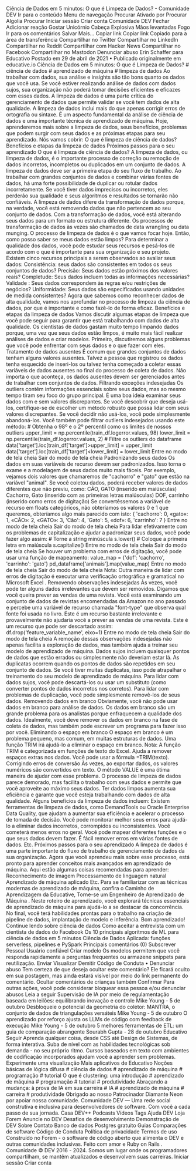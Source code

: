 Ciência de Dados em 5 minutos: O que é Limpeza de Dados? \- Comunidade DEV
Ir para o conteúdo
Menu de navegação
Procurar
Ativado por
Procurar
Algolia
Procurar
Iniciar sessão
Criar conta
Comunidade DEV
Fechar
Adicionar reação
Gostar
Unicórnio
Cabeça Explosiva
Mãos levantadas
Fogo
Ir para os comentários
Salvar
Mais...
Copiar link
Copiar link
Copiado para a área de transferência
Compartilhar no Twitter
Compartilhar no LinkedIn
Compartilhar no Reddit
Compartilhar com Hacker News
Compartilhar no Facebook
Compartilhar no Mastodon
Denunciar abuso
Erin Schaffer
para Educativo
Postado em 29 de abril de 2021
• Publicado originalmente em educative.io
Ciência de Dados em 5 minutos: O que é Limpeza de Dados?
\# ciência de dados
\# aprendizado de máquina
\# limpeza de dados
Ao trabalhar com dados, sua análise e insights são tão bons quanto os dados que você usa. Se você estiver realizando análise de dados com dados sujos, sua organização não poderá tomar decisões eficientes e eficazes com esses dados. A limpeza de dados é uma parte crítica do gerenciamento de dados que permite validar se você tem dados de alta qualidade.
A limpeza de dados inclui mais do que apenas corrigir erros de ortografia ou sintaxe. É um aspecto fundamental da análise de ciência de dados e uma importante técnica de aprendizado de máquina. Hoje, aprenderemos mais sobre a limpeza de dados, seus benefícios, problemas que podem surgir com seus dados e as próximas etapas para seu aprendizado.
Nós vamos cobrir:
O que é limpeza de ciência de dados?
Benefícios e etapas da limpeza de dados
Próximos passos para o seu aprendizado
O que é limpeza de ciência de dados?
A limpeza de dados, ou limpeza de dados, é o importante processo de correção ou remoção de dados incorretos, incompletos ou duplicados em um conjunto de dados. A limpeza de dados deve ser a primeira etapa do seu fluxo de trabalho. Ao trabalhar com grandes conjuntos de dados e combinar várias fontes de dados, há uma forte possibilidade de duplicar ou rotular dados incorretamente. Se você tiver dados imprecisos ou incorretos, eles perderão sua qualidade e seus algoritmos e resultados se tornarão não confiáveis.
A limpeza de dados difere da transformação de dados porque, na verdade, você está removendo dados que não pertencem ao seu conjunto de dados. Com a transformação de dados, você está alterando seus dados para um formato ou estrutura diferente. Os processos de transformação de dados às vezes são chamados de data wrangling ou data munging. O processo de limpeza de dados é o que vamos focar hoje.
Então, como posso saber se meus dados estão limpos?
Para determinar a qualidade dos dados, você pode estudar seus recursos e pesá\-los de acordo com o que é importante para sua organização e seu projeto.
Existem cinco recursos principais a serem observados ao avaliar seus dados:
Consistência: seus dados são consistentes em todos os seus conjuntos de dados?
Precisão: Seus dados estão próximos dos valores reais?
Completude: Seus dados incluem todas as informações necessárias?
Validade : Seus dados correspondem às regras e/ou restrições de negócios?
Uniformidade: Seus dados são especificados usando unidades de medida consistentes?
Agora que sabemos como reconhecer dados de alta qualidade, vamos nos aprofundar no processo de limpeza da ciência de dados, por que é importante e como fazê\-lo de forma eficaz.
Benefícios e etapas da limpeza de dados
Vamos discutir algumas etapas de limpeza que você pode seguir para garantir que está trabalhando com dados de alta qualidade. Os cientistas de dados gastam muito tempo limpando dados porque, uma vez que seus dados estão limpos, é muito mais fácil realizar análises de dados e criar modelos.
Primeiro, discutiremos alguns problemas que você pode enfrentar com seus dados e o que fazer com eles.
Tratamento de dados ausentes
É comum que grandes conjuntos de dados tenham alguns valores ausentes. Talvez a pessoa que registrou os dados tenha esquecido de inseri\-los ou talvez tenha começado a coletar essas variáveis de dados ausentes no final do processo de coleta de dados. Não importa o que aconteça, os dados ausentes devem ser gerenciados antes de trabalhar com conjuntos de dados.
Filtrando exceções indesejadas
Os outliers contêm informações essenciais sobre seus dados, mas ao mesmo tempo tiram seu foco do grupo principal. É uma boa ideia examinar seus dados com e sem valores discrepantes. Se você descobrir que deseja usá\-los, certifique\-se de escolher um método robusto que possa lidar com seus valores discrepantes. Se você decidir não usá\-los, você pode simplesmente abandoná\-los.
Você também pode filtrar outliers indesejados usando este método:
\# Obtenha o 98º e o 2º percentil como os limites de nossos outliers
upper\_limit \= np.percentile(train\_df.logerror.values, 98\)
lower\_limit \= np.percentile(train\_df.logerror.values, 2\)
\# Filtre os outliers do dataframe
data\['target'].loc\[train\_df\['target']\>upper\_limit] \= upper\_limit
data\['target'].loc\[train\_df\['target']\<lower\_limit] \= lower\_limit
Entre no modo de tela cheia
Sair do modo de tela cheia
Padronizando seus dados
Os dados em suas variáveis de recurso devem ser padronizados. Isso torna o exame e a modelagem de seus dados muito mais fáceis. Por exemplo, vejamos dois valores que chamaremos de "cachorro" e "gato" que estão na variável "animal". Se você coletou dados, poderá receber valores de dados diferentes que não previu, como:
CÃO, GATO (inserido em maiúsculas)
Cachorro, Gato (inserido com as primeiras letras maiúsculas)
DOF, carrinho (inserido como erros de digitação)
Se convertêssemos a variável de recurso em floats categóricos, não obteríamos os valores 0 e 1 que queremos, obteríamos algo mais parecido com isto:
{
'cachorro': 0,
«gato»: 1,
«CÃO»: 2,
«GATO»: 3,
'Cão': 4,
'Gato': 5,
«dof»: 6,
'carrinho': 7
}
Entre no modo de tela cheia
Sair do modo de tela cheia
Para lidar efetivamente com os problemas de capitalização e ajudar a padronizar seus dados, você pode fazer algo assim:
\# Torne a string minúscula
s.lower()
\# Coloque a primeira letra em maiúscula
s.capitalize()
Entre no modo de tela cheia
Sair do modo de tela cheia
Se houver um problema com erros de digitação, você pode usar uma função de mapeamento:
value\_map \= {'dof': 'cachorro', 'carrinho': 'gato'}
pd\_dataframe\['animais'].map(value\_map)
Entre no modo de tela cheia
Sair do modo de tela cheia
Nota: Outra maneira de lidar com erros de digitação é executar uma verificação ortográfica e gramatical no Microsoft Excel .
Removendo observações indesejadas
Às vezes, você pode ter alguns dados irrelevantes que devem ser removidos. Digamos que você queira prever as vendas de uma revista. Você está examinando um conjunto de dados de revistas encomendadas da Amazon no ano passado e percebe uma variável de recurso chamada "font\-type" que observa qual fonte foi usada no livro.
Este é um recurso bastante irrelevante e provavelmente não ajudaria você a prever as vendas de uma revista. Este é um recurso que pode ser descartado assim:
df.drop('feature\_variable\_name', eixo\=1\)
Entre no modo de tela cheia
Sair do modo de tela cheia
A remoção dessas observações indesejadas não apenas facilita a exploração de dados, mas também ajuda a treinar seu modelo de aprendizado de máquina.
Dados sujos incluem quaisquer pontos de dados que estão errados ou simplesmente não deveriam estar lá. As duplicatas ocorrem quando os pontos de dados são repetidos em seu conjunto de dados. Se você tiver muitas duplicatas, isso pode atrapalhar o treinamento do seu modelo de aprendizado de máquina.
Para lidar com dados sujos, você pode descartá\-los ou usar um substituto (como converter pontos de dados incorretos nos corretos).
Para lidar com problemas de duplicação, você pode simplesmente removê\-los de seus dados.
Removendo dados em branco
Obviamente, você não pode usar dados em branco para análise de dados. Os dados em branco são um grande problema para os analistas porque enfraquecem a qualidade dos dados. Idealmente, você deve remover os dados em branco na fase de coleta de dados, mas também pode escrever um programa para fazer isso por você.
Eliminando o espaço em branco
O espaço em branco é um problema pequeno, mas comum, em muitas estruturas de dados. Uma função TRIM irá ajudá\-lo a eliminar o espaço em branco.
Nota: A função TRIM é categorizada em funções de texto do Excel. Ajuda a remover espaços extras nos dados. Você pode usar a fórmula \=TRIM(texto).
Corrigindo erros de conversão
Às vezes, ao exportar dados, os valores numéricos são convertidos em texto. O método VALUE é uma ótima maneira de ajudar com esse problema.
O processo de limpeza de dados parece demorado, mas facilita o trabalho com seus dados e permite que você aproveite ao máximo seus dados. Ter dados limpos aumenta sua eficiência e garante que você esteja trabalhando com dados de alta qualidade.
Alguns benefícios da limpeza de dados incluem:
Existem ferramentas de limpeza de dados, como DemandTools ou Oracle Enterprise Data Quality, que ajudam a aumentar sua eficiência e acelerar o processo de tomada de decisão.
Você pode monitorar melhor seus erros para ajudá\-lo a eliminar dados incorretos, corrompidos ou inconsistentes.
Você cometerá menos erros no geral.
Você pode mapear diferentes funções e o que seus dados devem fazer.
É fácil remover erros em várias fontes de dados.
Etc.
Próximos passos para o seu aprendizado
A limpeza de dados é uma parte importante do fluxo de trabalho de gerenciamento de dados da sua organização. Agora que você aprendeu mais sobre esse processo, está pronto para aprender conceitos mais avançados em aprendizado de máquina. Aqui estão algumas coisas recomendadas para aprender:
Reconhecimento de imagem
Processamento de linguagem natural
Aprendizado de máquina aplicado
Etc.
Para se familiarizar com as técnicas modernas de aprendizado de máquina, confira o Caminho de Aprendizagem da Educative, Torne\-se um Engenheiro de Aprendizado de Máquina . Neste roteiro de aprendizado, você explorará técnicas essenciais de aprendizado de máquina para ajudá\-lo a se destacar da concorrência. No final, você terá habilidades prontas para o trabalho na criação de pipeline de dados, implantação de modelo e inferência.
Bom aprendizado!
Continue lendo sobre ciência de dados
Como aceitar a entrevista com um cientista de dados do Facebook
Os 10 principais algoritmos de ML para ciência de dados em 5 minutos
Ciência de Dados Aplicada: funções serverless, pipelines e PySpark
Principais comentários (0\)
Subscrever
Pessoal
Usuário confiável
Criar modelo
Os modelos permitem que você responda rapidamente a perguntas frequentes ou armazene snippets para reutilização.
Enviar
Visualizar
Demitir
Código de Conduta
•
Denunciar abuso
Tem certeza de que deseja ocultar este comentário? Ele ficará oculto em sua postagem, mas ainda estará visível por meio do link permanente do comentário.
Ocultar comentários de crianças também
Confirmar
Para outras ações, você pode considerar bloquear essa pessoa e/ou denunciar abusos
Leia a seguir
Supervisão de IA por meio de regulamentação baseada em leilões: equilibrando inovação e controle
Mike Young \- 5 de outubro
Desbloqueie o potencial da geometria do coletor: MANTRA, o conjunto de dados de triangulações versáteis
Mike Young \- 5 de outubro
O aprendizado por reforço ajusta os LLMs de código com feedback de execução
Mike Young \- 5 de outubro
5 melhores ferramentas de ETL: um guia de comparação abrangente
Sourabh Gupta \- 28 de outubro
Educativo
Seguir
Aprenda qualquer coisa, desde CSS até Design de Sistemas, de forma interativa.
Suba de nível com as habilidades tecnológicas sob demanda \- no seu próprio ritmo.
Cursos baseados em texto com ambientes de codificação incorporados ajudam você a aprender sem problemas.
Experimente uma visualização
Mais aplicativos de Educativo
Noções básicas de lógica difusa
\# ciência de dados
\# aprendizado de máquina
\# programação
\# tutorial
O que é clustering: uma introdução
\# aprendizado de máquina
\# programação
\# tutorial
\# produtividade
Abraçando a mudança: à prova de IA em sua carreira
\# IA
\# aprendizado de máquina
\# carreira
\# produtividade
Obrigado ao nosso Patrocinador Diamante Neon por apoiar nossa comunidade.
Comunidade DEV — Uma rede social construtiva e inclusiva para desenvolvedores de software. Com você a cada passo de sua jornada.
Casa
DEV\+\+
Podcasts
Vídeos
Tags
Ajuda DEV
Loja Forem
Anuncie no DEV
Desafios de desenvolvimento
Demonstração de DEV
Sobre
Contato
Banco de dados Postgres gratuito
Guias
Comparações de software
Código de Conduta
Política de privacidade
Termos de uso
Construído no Forem \- o software de código aberto que alimenta o DEV e outras comunidades inclusivas.
Feito com amor e Ruby on Rails . Comunidade © DEV 2016 \- 2024\.
Somos um lugar onde os programadores compartilham, se mantêm atualizados e desenvolvem suas carreiras.
Iniciar sessão
Criar conta